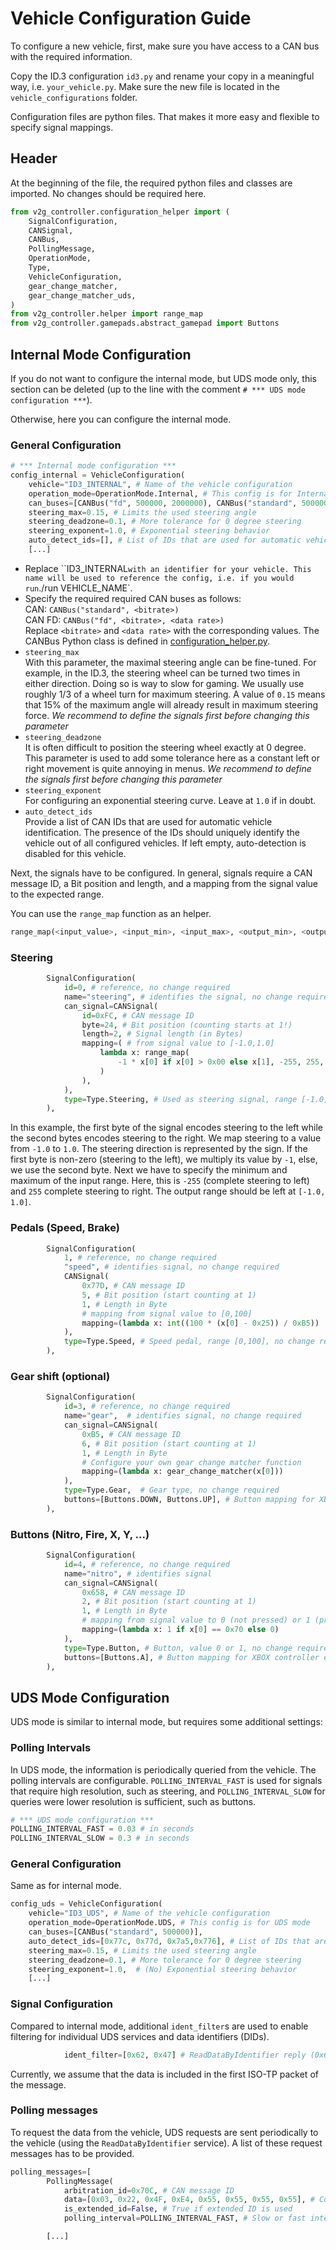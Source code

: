 # Vehicle Configuration Guide

To configure a new vehicle, first, make sure you have access to a CAN bus with the required information. 

Copy the ID.3 configuration `id3.py` and rename your copy in a meaningful way, i.e. `your_vehicle.py`. Make sure the new file is located in the `vehicle_configurations` folder.

Configuration files are python files. That makes it more easy and flexible to specify signal mappings.

## Header
At the beginning of the file, the required python files and classes are imported. No changes should be required here.
```python
from v2g_controller.configuration_helper import (
    SignalConfiguration,
    CANSignal,
    CANBus,
    PollingMessage,
    OperationMode,
    Type,
    VehicleConfiguration,
    gear_change_matcher,
    gear_change_matcher_uds,
)
from v2g_controller.helper import range_map
from v2g_controller.gamepads.abstract_gamepad import Buttons
```

## Internal Mode Configuration

If you do not want to configure the internal mode, but UDS mode only, this section can be deleted (up to the line with the comment ``# *** UDS mode configuration ***``).

Otherwise, here you can configure the internal mode. 
### General Configuration
```python
# *** Internal mode configuration ***
config_internal = VehicleConfiguration(
    vehicle="ID3_INTERNAL", # Name of the vehicle configuration
    operation_mode=OperationMode.Internal, # This config is for Internal mode
    can_buses=[CANBus("fd", 500000, 2000000), CANBus("standard", 500000)],
    steering_max=0.15, # Limits the used steering angle
    steering_deadzone=0.1, # More tolerance for 0 degree steering
    steering_exponent=1.0, # Exponential steering behavior
    auto_detect_ids=[], # List of IDs that are used for automatic vehicle identification. Disabled for this vehicle if left empty.
    [...]
```
- Replace ``ID3_INTERNAL` with an identifier for your vehicle. This name will be used to reference the config, i.e. if you would run `./run VEHICLE_NAME`.
- Specify the required required CAN buses as follows: <br>
  CAN: ``CANBus("standard", <bitrate>)``<br>
  CAN FD: ``CANBus("fd", <bitrate>, <data rate>)``<br>
  Replace `<bitrate>` and `<data rate>` with the corresponding values.
  The CANBus Python class is defined in [configuration_helper.py](../configuration_helper.py).
- `steering_max`<br>
  With this parameter, the maximal steering angle can be fine-tuned. For example, in the ID.3, the steering wheel can be turned two times in either direction. Doing so is way to slow for gaming. We usually use roughly $1/3$ of a wheel turn for maximum steering.
  A value of `0.15` means that 15% of the maximum angle will already result in maximum steering force.
  *We recommend to define the signals first before changing this parameter*
- `steering_deadzone`<br>
  It is often difficult to position the steering wheel exactly at 0 degree. This parameter is used to add some tolerance here as a constant left or right movement is quite annoying in menus.
  *We recommend to define the signals first before changing this parameter*
- `steering_exponent`<br>
  For configuring an exponential steering curve. Leave at `1.0` if in doubt.
- `auto_detect_ids`<br>
  Provide a list of CAN IDs that are used for automatic vehicle identification. The presence of the IDs should uniquely identify the vehicle out of all configured vehicles. If left empty, auto-detection is disabled for this vehicle.

Next, the signals have to be configured. In general, signals require a CAN message ID, a Bit position and length, and a mapping from the signal value to the expected range.

You can use the `range_map` function as an helper. 
```python
range_map(<input_value>, <input_min>, <input_max>, <output_min>, <output_max>)
```

### Steering
```python
        SignalConfiguration(
            id=0, # reference, no change required
            name="steering", # identifies the signal, no change required
            can_signal=CANSignal(
                id=0xFC, # CAN message ID
                byte=24, # Bit position (counting starts at 1!)
                length=2, # Signal length (in Bytes)
                mapping=( # from signal value to [-1.0,1.0]
                    lambda x: range_map(
                        -1 * x[0] if x[0] > 0x00 else x[1], -255, 255, -1.0, 1.0
                    )
                ),
            ),
            type=Type.Steering, # Used as steering signal, range [-1.0,1.0], no change required
        ),
```
In this example, the first byte of the signal encodes steering to the left while the second bytes encodes steering to the right. We map steering to a value from `-1.0` to `1.0`. The steering direction is represented by the sign. If the first byte is non-zero (steering to the left), we multiply its value by `-1`, else, we use the second byte. Next we have to specify the minimum and maximum of the input range. Here, this is `-255` (complete steering to left) and `255` complete steering to right. The output range should be left at `[-1.0, 1.0]`.

### Pedals (Speed, Brake)
```python
        SignalConfiguration(
            1, # reference, no change required
            "speed", # identifies signal, no change required
            CANSignal(
                0x77D, # CAN message ID
                5, # Bit position (start counting at 1)
                1, # Length in Byte
                # mapping from signal value to [0,100]
                mapping=(lambda x: int((100 * (x[0] - 0x25)) / 0xB5))
            ),
            type=Type.Speed, # Speed pedal, range [0,100], no change required
        ),
```

### Gear shift (optional)
```python
        SignalConfiguration(
            id=3, # reference, no change required
            name="gear",  # identifies signal, no change required
            can_signal=CANSignal(
                0xB5, # CAN message ID
                6, # Bit position (start counting at 1)
                1, # Length in Byte
                # Configure your own gear change matcher function
                mapping=(lambda x: gear_change_matcher(x[0]))
            ),
            type=Type.Gear,  # Gear type, no change required
            buttons=[Buttons.DOWN, Buttons.UP], # Button mapping for XBOX controller emulation
        ),
```

### Buttons (Nitro, Fire, X, Y, ...)
```python
        SignalConfiguration(
            id=4, # reference, no change required
            name="nitro", # identifies signal
            can_signal=CANSignal(
                0x658, # CAN message ID
                2, # Bit position (start counting at 1)
                1, # Length in Byte
                # mapping from signal value to 0 (not pressed) or 1 (pressed)
                mapping=(lambda x: 1 if x[0] == 0x70 else 0)
            ),
            type=Type.Button, # Button, value 0 or 1, no change required
            buttons=[Buttons.A], # Button mapping for XBOX controller emulation
        ),
```

## UDS Mode Configuration

UDS mode is similar to internal mode, but requires some additional settings:

### Polling Intervals

In UDS mode, the information is periodically queried from the vehicle. The polling intervals are configurable. ``POLLING_INTERVAL_FAST`` is used for signals that require high resolution, such as steering, and ``POLLING_INTERVAL_SLOW`` for queries were lower resolution is sufficient, such as buttons.
```python
# *** UDS mode configuration ***
POLLING_INTERVAL_FAST = 0.03 # in seconds
POLLING_INTERVAL_SLOW = 0.3 # in seconds
```

### General Configuration
Same as for internal mode.
```python
config_uds = VehicleConfiguration(
    vehicle="ID3_UDS", # Name of the vehicle configuration
    operation_mode=OperationMode.UDS, # This config is for UDS mode
    can_buses=[CANBus("standard", 500000)],
    auto_detect_ids=[0x77c, 0x77d, 0x7a5,0x776], # List of IDs that are used for automatic vehicle identification. 
    steering_max=0.15, # Limits the used steering angle
    steering_deadzone=0.1, # More tolerance for 0 degree steering
    steering_exponent=1.0,  # (No) Exponential steering behavior
    [...]
```

### Signal Configuration
Compared to internal mode, additional `ident_filter`s are used to enable filtering for individual UDS services and data identifiers (DIDs).

```python
            ident_filter=[0x62, 0x47] # ReadDataByIdentifier reply (0x62), DID 0x47
```
Currently, we assume that the data is included in the first ISO-TP packet of the message.

### Polling messages
To request the data from the vehicle, UDS requests are sent periodically to the vehicle (using the  `ReadDataByIdentifier` service). A list of these request messages has to be provided.

```python
polling_messages=[
        PollingMessage(
            arbitration_id=0x70C, # CAN message ID
            data=[0x03, 0x22, 0x4F, 0xE4, 0x55, 0x55, 0x55, 0x55], # Complete CAN message data
            is_extended_id=False, # True if extended ID is used
            polling_interval=POLLING_INTERVAL_FAST, # Slow or fast interval. Use ``POLLING_INTERVAL_SLOW`` for low resolution, and ``POLLING_INTERVAL_FAST`` for high resolution.

        [...]
```